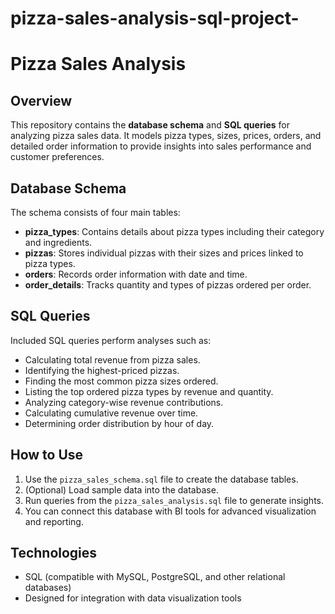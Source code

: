 # pizza-sales-analysis-sql-project-

# Pizza Sales Analysis

## Overview

This repository contains the **database schema** and **SQL queries** for analyzing pizza sales data. It models pizza types, sizes, prices, orders, and detailed order information to provide insights into sales performance and customer preferences.

## Database Schema

The schema consists of four main tables:

- **pizza_types**: Contains details about pizza types including their category and ingredients.
- **pizzas**: Stores individual pizzas with their sizes and prices linked to pizza types.
- **orders**: Records order information with date and time.
- **order_details**: Tracks quantity and types of pizzas ordered per order.

## SQL Queries

Included SQL queries perform analyses such as:

- Calculating total revenue from pizza sales.
- Identifying the highest-priced pizzas.
- Finding the most common pizza sizes ordered.
- Listing the top ordered pizza types by revenue and quantity.
- Analyzing category-wise revenue contributions.
- Calculating cumulative revenue over time.
- Determining order distribution by hour of day.

## How to Use

1. Use the `pizza_sales_schema.sql` file to create the database tables.
2. (Optional) Load sample data into the database.
3. Run queries from the `pizza_sales_analysis.sql` file to generate insights.
4. You can connect this database with BI tools for advanced visualization and reporting.

## Technologies

- SQL (compatible with MySQL, PostgreSQL, and other relational databases)
- Designed for integration with data visualization tools




